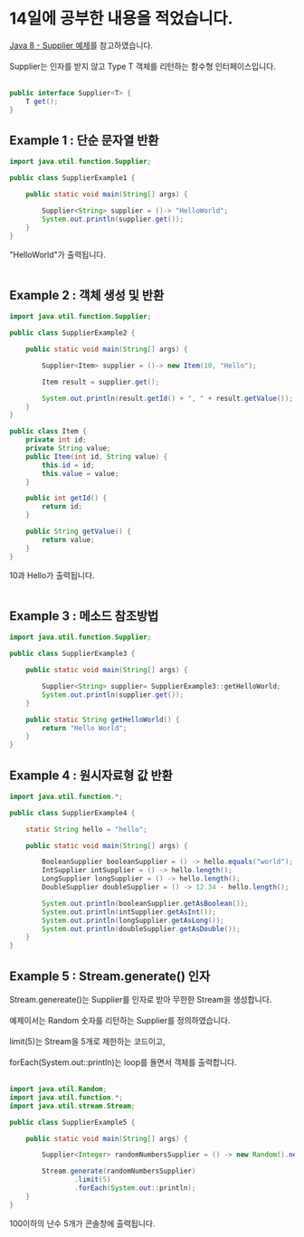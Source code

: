 # 14일에 공부한 내용을 적었습니다.
<a href="https://codechacha.com/ko/java8-supplier-example/" target="_blank">Java 8 - Supplier 예제</a>를 참고하였습니다.<br><br>
Supplier는 인자를 받지 않고 Type T 객체를 리턴하는 함수형 인터페이스입니다.<br><br>
```java
public interface Supplier<T> {
    T get();
}
```
## Example 1 : 단순 문자열 반환
```java
import java.util.function.Supplier;

public class SupplierExample1 {

    public static void main(String[] args) {

        Supplier<String> supplier = ()-> "HelloWorld";
        System.out.println(supplier.get());
    }
}
```
"HelloWorld"가 출력됩니다.<br><br>

## Example 2 : 객체 생성 및 반환
```java
import java.util.function.Supplier;

public class SupplierExample2 {

    public static void main(String[] args) {

        Supplier<Item> supplier = ()-> new Item(10, "Hello");

        Item result = supplier.get();

        System.out.println(result.getId() + ", " + result.getValue());
    }
}

public class Item {
    private int id;
    private String value;
    public Item(int id, String value) {
        this.id = id;
        this.value = value;
    }

    public int getId() {
        return id;
    }

    public String getValue() {
        return value;
    }
}
```
10과 Hello가 출력됩니다.<br><br>

## Example 3 : 메소드 참조방법
```java
import java.util.function.Supplier;

public class SupplierExample3 {

    public static void main(String[] args) {

        Supplier<String> supplier= SupplierExample3::getHelloWorld;
        System.out.println(supplier.get());
    }

    public static String getHelloWorld() {
        return "Hello World";
    }
}
```

## Example 4 : 원시자료형 값 반환
```java
import java.util.function.*;

public class SupplierExample4 {

    static String hello = "hello";

    public static void main(String[] args) {

        BooleanSupplier booleanSupplier = () -> hello.equals("world");
        IntSupplier intSupplier = () -> hello.length();
        LongSupplier longSupplier = () -> hello.length();
        DoubleSupplier doubleSupplier = () -> 12.34 - hello.length();

        System.out.println(booleanSupplier.getAsBoolean());
        System.out.println(intSupplier.getAsInt());
        System.out.println(longSupplier.getAsLong());
        System.out.println(doubleSupplier.getAsDouble());
    }
}
```

## Example 5 : Stream.generate() 인자
Stream.genereate()는 Supplier를 인자로 받아 무한한 Stream을 생성합니다.<br><br>
예제이서는 Random 숫자를 리턴하는 Supplier를 정의하였습니다.<br><br>
limit(5)는 Stream을 5개로 제한하는 코드이고,<br><br>
forEach(System.out::println)는 loop를 돌면서 객체를 출력합니다.<br><br>
```java
import java.util.Random;
import java.util.function.*;
import java.util.stream.Stream;

public class SupplierExample5 {

    public static void main(String[] args) {

        Supplier<Integer> randomNumbersSupplier = () -> new Random().nextInt(100);

        Stream.generate(randomNumbersSupplier)
                .limit(5)
                .forEach(System.out::println);
    }
}
```
100이하의 난수 5개가 콘솔창에 출력됩니다.
